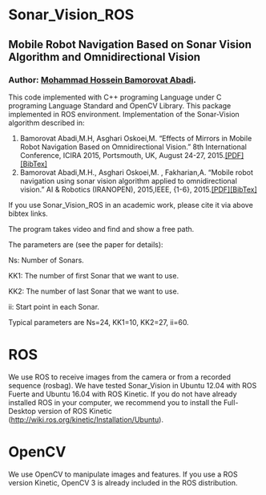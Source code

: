 # Sonar_Vision_ROS
## Mobile Robot Navigation Based on Sonar Vision Algorithm and Omnidirectional Vision
### Author: [Mohammad Hossein Bamorovat Abadi](https://bamorovatwo.wordpress.com/).

This code implemented with C++ programing Language under C programing Language Standard and OpenCV Library.
This package implemented in ROS environment.
Implementation of the Sonar-Vision algorithm described in:

1. Bamorovat Abadi,M.H, Asghari Oskoei,M. “Effects of Mirrors in Mobile Robot Navigation Based on Omnidirectional Vision.” 8th International Conference, ICIRA 2015, Portsmouth, UK, August 24-27, 2015.[[PDF]](https://bamorovatwo.files.wordpress.com/2016/12/intelligentroboticsandapplications.pdf)[[BibTex]](https://bamorovatwo.wordpress.com/bibtex1)
2. Bamorovat Abadi,M.H., Asghari Oskoei,M. , Fakharian,A. “Mobile robot navigation using sonar vision algorithm applied to omnidirectional vision.” AI & Robotics (IRANOPEN), 2015,IEEE, {1-6}, 2015.[[PDF]](https://bamorovatwo.files.wordpress.com/2016/12/the-7th-robocup-iranopen-international-symposium-and-the-5th-joint-conference-of-ai-robotics.pdf)[[BibTex]](https://bamorovatwo.wordpress.com/bibtex2)

If you use Sonar_Vision_ROS in an academic work, please cite it via above bibtex links.

The program takes video and find and show a free path.

The parameters are (see the paper for details):

Ns: Number of Sonars.

KK1: The number of first Sonar that we want to use.

KK2: The number of last Sonar that we want to use.

ii: Start point in each Sonar.

Typical parameters are Ns=24, KK1=10, KK2=27, ii=60.

# ROS
We use ROS to receive images from the camera or from a recorded sequence (rosbag). We have tested Sonar_Vision in Ubuntu 12.04 with ROS Fuerte and Ubuntu 16.04 with ROS Kinetic. If you do not have already installed ROS in your computer, we recommend you to install the Full-Desktop version of ROS Kinetic (http://wiki.ros.org/kinetic/Installation/Ubuntu).

# OpenCV
We use OpenCV to manipulate images and features. If you use a ROS version Kinetic, OpenCV 3 is already included in the ROS distribution.

